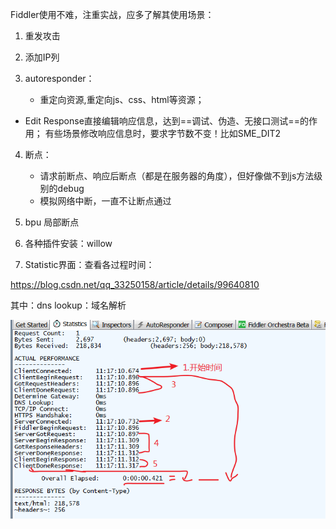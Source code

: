 Fiddler使用不难，注重实战，应多了解其使用场景：

1. 重发攻击
2. 添加IP列
4. autoresponder：

   - 重定向资源,重定向js、css、html等资源；
- Edit Response直接编辑响应信息，达到==调试、伪造、无接口测试==的作用；
  有些场景修改响应信息时，要求字节数不变！比如SME_DIT2
4. 断点：
   - 请求前断点、响应后断点（都是在服务器的角度），但好像做不到js方法级别的debug
   - 模拟网络中断，一直不让断点通过
6. bpu 局部断点
6. 各种插件安装：willow



7. Statistic界面：查看各过程时间：

https://blog.csdn.net/qq_33250158/article/details/99640810

其中：dns lookup：域名解析

![image-20200320112549240](assets/image-20200320112549240.png)



